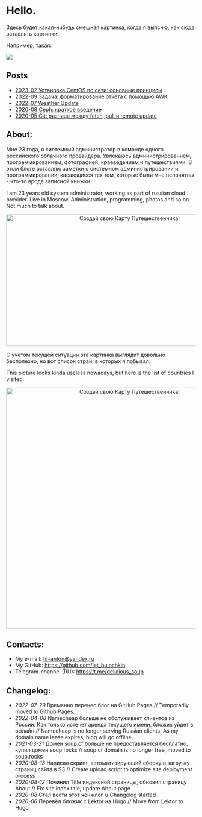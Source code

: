 # **Hello.**

Здесь будет какая-нибудь смешная картинка, когда я выясню, как сюда вставлять картинки.

Например, такая:

<p align="center"><img src="https://xkcd.ru/i/148_v1.png" style="display: block; " /></p>

## Posts

* [2023-02 Установка CentOS по сети: основные принципы](./2023-02-centos-net-install-basics.md)
* [2022-09 Задача: форматирование отчета с помощью AWK](./2022-09-awk-formatting-task.md)
* [2022-07 Weather Update ](./2022-07-weather-update.md)
* [2020-08 Ceph: краткое введение](./2020-08-ceph-introduction.md)
* [2020-05 Git: разница между fetch, pull и remote update ](./2020-05-fetch-pull-remote-update.md)

## About:

Мне 23 года, я системный администратор в команде одного российского облачного провайдера. Увлекаюсь администрированием, программированием, фотографией, краеведением и путешествиями. В этом блоге оставляю заметки о системном администрировании и программировании, касающиеся тех тем, которые были мне непонятны - что-то вроде записной книжки.

I am 23 years old system administrator, working as part of russian cloud provider. Live in Moscow. Administration, programming, photos and so on. Not much to talk about.

<p align="center"><a href="https://visited.ru/"><img width="640" height="350" src="https://visited.ru/rumap.php?visited=RKRRTAVLAVORIVAKGDKLUKOSLENLIPMOSNIZNGRPSKROSRYASMOTVETULYAR" alt="Создай свою Карту Путешественника!" border="0"></a></p>

С учетом текущей ситуации эта картинка выглядит довольно бесполезно, но вот список стран, в которых я побывал:

This picture looks kinda useless nowadays, but here is the list of countries I visited:

<p align="center"><a href="https://visited.ru/"><img width="640" src="https://visited.ru/flagmap.php?visited=EGATBYBEHRCZDKEEFIFRDEHUITLVNLNOPLPTRUSKSIESTRMMLKVN" alt="Создай свою Карту Путешественника!" border="0"></a></p>

## Contacts:

* My e-mail: <fir-anton@yandex.ru>
* My GitHub: <https://github.com/let_bulochkin>
* Telegram-channel (RU): <https://t.me/delicious_soup>

## Changelog:

* _2022-07-29_ Временно перенес блог на GitHub Pages // Temporarily moved to Github Pages.
* _2022-04-08_ Namecheap больше не обслуживает клиентов из России. Как только истечет аренда текущего имени, бложик уйдет в офлайн // Namecheap is no longer serving Russian clients. As my domain name lease expires, blog will go offline.
* _2021-03-31_ Домен soup.cf больше не предоставляется бесплатно, купил домен soup.rocks // soup.cf domain is no longer free, moved to soup.rocks
* _2020-08-13_ Написал скрипт, автоматизирующий сборку и загрузку страниц сайта в S3 // Create upload script to optimize site deployment process
* _2020-08-12_ Починил Title индексной страницы, обновил страницу About // Fix site index title, update About page
* _2020-08_ Стал вести этот ченжлог // Changelog started
* _2020-06_  Перевёл бложик с Lektor на Hugo // Move from Lektor to Hugo
